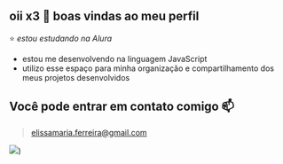 ## oii x3 👋 boas vindas ao meu perfil
⭐ _estou estudando na Alura_  
- estou me desenvolvendo na linguagem JavaScript
- utilizo esse espaço para minha organização e compartilhamento dos meus projetos desenvolvidos

## Você pode entrar em contato comigo :mailbox:
> elissamaria.ferreira@gmail.com


![](https://media1.tenor.com/m/vnRkZBpkYwoAAAAC/jinsoul-artms.gif))
